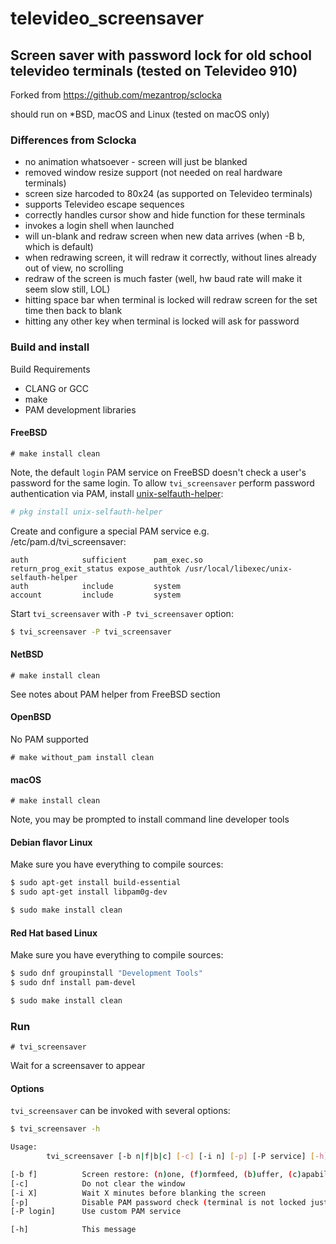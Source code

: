 # televideo_screensaver

## Screen saver with password lock for old school televideo terminals (tested on Televideo 910)

Forked from https://github.com/mezantrop/sclocka

should run on *BSD, macOS and Linux (tested on macOS only)

### Differences from Sclocka

- no animation whatsoever - screen will just be blanked
- removed window resize support (not needed on real hardware terminals)
- screen size harcoded to 80x24 (as supported on Televideo terminals)
- supports Televideo escape sequences
- correctly handles cursor show and hide function for these terminals
- invokes a login shell when launched
- will un-blank and redraw screen when new data arrives (when -B b, which is default)
- when redrawing screen, it will redraw it correctly, without lines already out of view, no scrolling
- redraw of the screen is much faster (well, hw baud rate will make it seem slow still, LOL)
- hitting space bar when terminal is locked will redraw screen for the set time then back to blank
- hitting any other key when terminal is locked will ask for password

### Build and install

Build Requirements

- CLANG or GCC
- make
- PAM development libraries

#### FreeBSD

`# make install clean`

Note, the default `login` PAM service on FreeBSD doesn't check a user's password for the same login. To allow `tvi_screensaver`
perform password authentication via PAM, install [unix-selfauth-helper](https://github.com/Zirias/unix-selfauth-helper):

```sh
# pkg install unix-selfauth-helper
```

Create and configure a special PAM service e.g. /etc/pam.d/tvi_screensaver:

```
auth            sufficient      pam_exec.so             return_prog_exit_status expose_authtok /usr/local/libexec/unix-selfauth-helper
auth            include         system
account         include         system
```

Start `tvi_screensaver` with `-P tvi_screensaver` option:

```sh
$ tvi_screensaver -P tvi_screensaver
```

#### NetBSD

`# make install clean`

See notes about PAM helper from FreeBSD section

#### OpenBSD

No PAM supported

`# make without_pam install clean`

#### macOS

`# make install clean`

Note, you may be prompted to install command line developer tools

#### Debian flavor Linux

Make sure you have everything to compile sources:

```sh
$ sudo apt-get install build-essential
$ sudo apt-get install libpam0g-dev

$ sudo make install clean
```

#### Red Hat based Linux

Make sure you have everything to compile sources:

```sh
$ sudo dnf groupinstall "Development Tools"
$ sudo dnf install pam-devel

$ sudo make install clean
```

### Run

`# tvi_screensaver`

Wait for a screensaver to appear

#### Options

`tvi_screensaver` can be invoked with several options:

```sh
$ tvi_screensaver -h

Usage:
        tvi_screensaver [-b n|f|b|c] [-c] [-i n] [-p] [-P service] [-h]

[-b f]          Screen restore: (n)one, (f)ormfeed, (b)uffer, (c)apabilities
[-c]            Do not clear the window
[-i X]          Wait X minutes before blanking the screen
[-p]            Disable PAM password check (terminal is not locked just blanked)
[-P login]      Use custom PAM service

[-h]            This message
